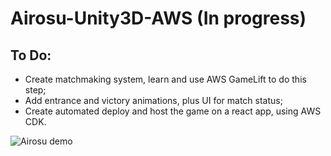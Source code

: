 # Airosu-Unity3D-AWS (In progress)

## To Do:
- Create matchmaking system, learn and use AWS GameLift to do this step;
- Add entrance and victory animations, plus UI for match status;
- Create automated deploy and host the game on a react app, using AWS CDK.

![Airosu demo](https://user-images.githubusercontent.com/62142386/163695878-18b7e313-577e-418e-b6bd-a02f0abf8bd1.gif)
